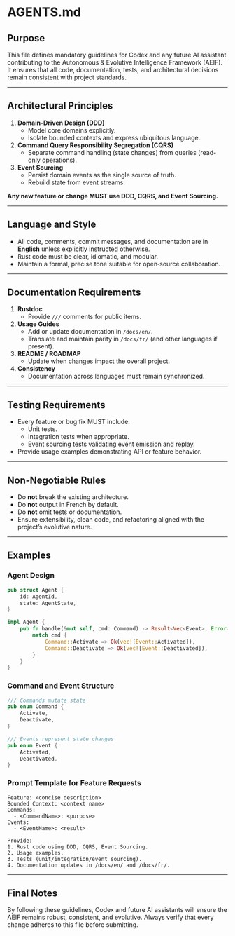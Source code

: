 # AGENTS.md

## Purpose
This file defines mandatory guidelines for Codex and any future AI assistant contributing to the Autonomous & Evolutive Intelligence Framework (AEIF). It ensures that all code, documentation, tests, and architectural decisions remain consistent with project standards.

---

## Architectural Principles
1. **Domain-Driven Design (DDD)**
   - Model core domains explicitly.
   - Isolate bounded contexts and express ubiquitous language.
2. **Command Query Responsibility Segregation (CQRS)**
   - Separate command handling (state changes) from queries (read-only operations).
3. **Event Sourcing**
   - Persist domain events as the single source of truth.
   - Rebuild state from event streams.

**Any new feature or change MUST use DDD, CQRS, and Event Sourcing.**

---

## Language and Style
- All code, comments, commit messages, and documentation are in **English** unless explicitly instructed otherwise.
- Rust code must be clear, idiomatic, and modular.
- Maintain a formal, precise tone suitable for open‑source collaboration.

---

## Documentation Requirements
1. **Rustdoc**
   - Provide `///` comments for public items.
2. **Usage Guides**
   - Add or update documentation in `/docs/en/`.
   - Translate and maintain parity in `/docs/fr/` (and other languages if present).
3. **README / ROADMAP**
   - Update when changes impact the overall project.
4. **Consistency**
   - Documentation across languages must remain synchronized.

---

## Testing Requirements
- Every feature or bug fix MUST include:
  - Unit tests.
  - Integration tests when appropriate.
  - Event sourcing tests validating event emission and replay.
- Provide usage examples demonstrating API or feature behavior.

---

## Non‑Negotiable Rules
- Do **not** break the existing architecture.
- Do **not** output in French by default.
- Do **not** omit tests or documentation.
- Ensure extensibility, clean code, and refactoring aligned with the project’s evolutive nature.

---

## Examples

### Agent Design
```rust
pub struct Agent {
    id: AgentId,
    state: AgentState,
}

impl Agent {
    pub fn handle(&mut self, cmd: Command) -> Result<Vec<Event>, Error> {
        match cmd {
            Command::Activate => Ok(vec![Event::Activated]),
            Command::Deactivate => Ok(vec![Event::Deactivated]),
        }
    }
}
```

### Command and Event Structure
```rust
/// Commands mutate state
pub enum Command {
    Activate,
    Deactivate,
}

/// Events represent state changes
pub enum Event {
    Activated,
    Deactivated,
}
```

### Prompt Template for Feature Requests
```
Feature: <concise description>
Bounded Context: <context name>
Commands:
  - <CommandName>: <purpose>
Events:
  - <EventName>: <result>

Provide:
1. Rust code using DDD, CQRS, Event Sourcing.
2. Usage examples.
3. Tests (unit/integration/event sourcing).
4. Documentation updates in /docs/en/ and /docs/fr/.
```

---

## Final Notes
By following these guidelines, Codex and future AI assistants will ensure the AEIF remains robust, consistent, and evolutive. Always verify that every change adheres to this file before submitting.

